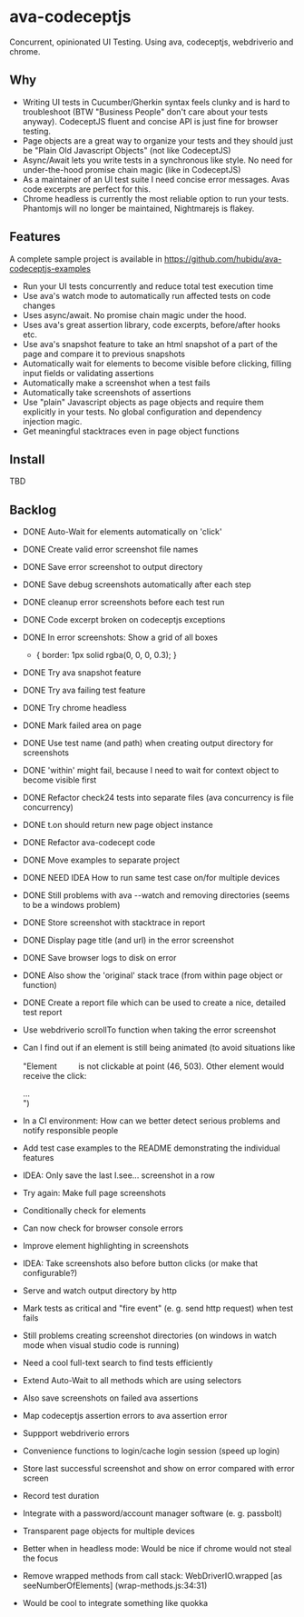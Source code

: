 ava-codeceptjs
==============

Concurrent, opinionated UI Testing. Using ava, codeceptjs, webdriverio and chrome. 

## Why

- Writing UI tests in Cucumber/Gherkin syntax feels clunky and is hard to troubleshoot (BTW "Business People" don't care about your tests anyway). CodeceptJS fluent and concise API is just fine for browser testing.
- Page objects are a great way to organize your tests and they should just be "Plain Old Javascript Objects" (not like CodeceptJS)
- Async/Await lets you write tests in a synchronous like style. No need for under-the-hood promise chain magic (like in CodeceptJS)
- As a maintainer of an UI test suite I need concise error messages. Avas code excerpts are perfect for this.
- Chrome headless is currently the most reliable option to run your tests. Phantomjs will no longer be maintained, Nightmarejs is flakey.

## Features

A complete sample project is available in https://github.com/hubidu/ava-codeceptjs-examples

- Run your UI tests concurrently and reduce total test execution time
- Use ava's watch mode to automatically run affected tests on code changes
- Uses async/await. No promise chain magic under the hood.
- Uses ava's great assertion library, code excerpts, before/after hooks etc.
- Use ava's snapshot feature to take an html snapshot of a part of the page and compare it to previous snapshots
- Automatically wait for elements to become visible before clicking, filling input fields or validating assertions
- Automatically make a screenshot when a test fails
- Automatically take screenshots of assertions
- Use "plain" Javascript objects as page objects and require them explicitly in your tests. No global configuration and dependency injection magic.
- Get meaningful stacktraces even in page object functions

## Install

TBD

## Backlog

- DONE Auto-Wait for elements automatically on 'click'
- DONE Create valid error screenshot file names
- DONE Save error screenshot to output directory
- DONE Save debug screenshots automatically after each step
- DONE cleanup error screenshots before each test run
- DONE Code excerpt broken on codeceptjs exceptions
- DONE In error screenshots: Show a grid of all boxes
    * { 
      border: 1px solid rgba(0, 0, 0, 0.3);
    }
- DONE Try ava snapshot feature
- DONE Try ava failing test feature
- DONE Try chrome headless
- DONE Mark failed area on page
- DONE Use test name (and path) when creating output directory for screenshots
- DONE 'within' might fail, because I need to wait for context object to become visible first
- DONE Refactor check24 tests into separate files (ava concurrency is file concurrency)
- DONE t.on should return new page object instance
- DONE Refactor ava-codecept code
- DONE Move examples to separate project
- DONE NEED IDEA How to run same test case on/for multiple devices
- DONE Still problems with ava --watch and removing directories (seems to be a windows problem)
- DONE Store screenshot with stacktrace in report
- DONE Display page title (and url) in the error screenshot
- DONE Save browser logs to disk on error
- DONE Also show the 'original' stack trace (from within page object or function)
- DONE Create a report file which can be used to create a nice, detailed test report

- Use webdriverio scrollTo function when taking the error screenshot
- Can I find out if an element is still being animated (to avoid situations like "Element <svg width="30" height="30">...</svg> is not clickable at point (46, 503). Other element would receive the click: <div class="OnboardingBanner">...</div>")
- In a CI environment: How can we better detect serious problems and notify responsible people
- Add test case examples to the README demonstrating the individual features
- IDEA: Only save the last I.see... screenshot in a row
- Try again: Make full page screenshots
- Conditionally check for elements
- Can now check for browser console errors
- Improve element highlighting in screenshots
- IDEA: Take screenshots also before button clicks (or make that configurable?)
- Serve and watch output directory by http
- Mark tests as critical and "fire event" (e. g. send http request) when test fails
- Still problems creating screenshot directories (on windows in watch mode when visual studio code is running)
- Need a cool full-text search to find tests efficiently
- Extend Auto-Wait to all methods which are using selectors
- Also save screenshots on failed ava assertions
- Map codeceptjs assertion errors to ava assertion error
- Suppport webdriverio errors
- Convenience functions to login/cache login session (speed up login)
- Store last successful screenshot and show on error compared with error screen
- Record test duration
- Integrate with a password/account manager software (e. g. passbolt)
- Transparent page objects for multiple devices
- Better when in headless mode: Would be nice if chrome would not steal the focus
- Remove wrapped methods from call stack: WebDriverIO.wrapped [as seeNumberOfElements] (wrap-methods.js:34:31)
- Would be cool to integrate something like quokka